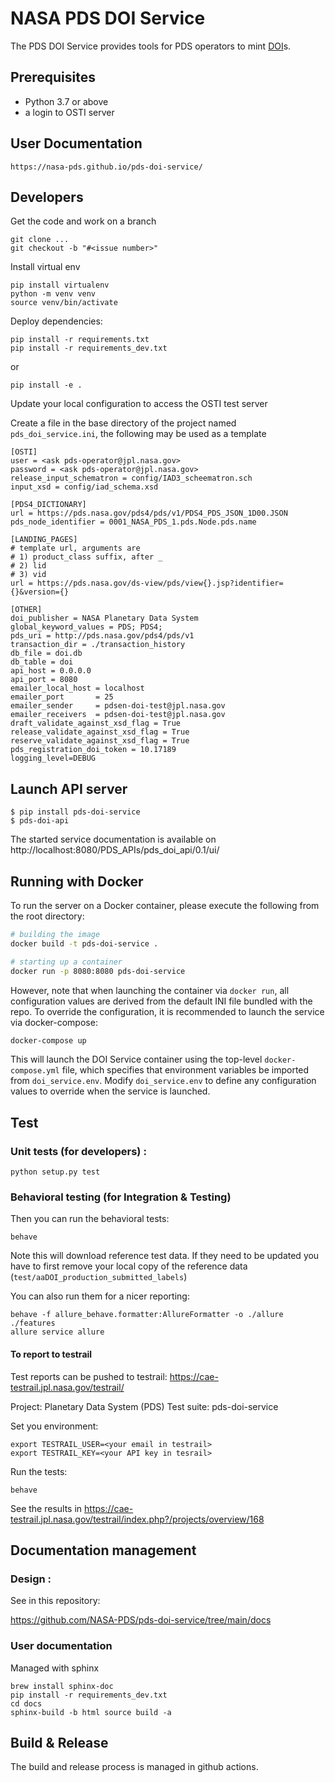 # NASA PDS DOI Service

The PDS DOI Service provides tools for PDS operators to mint [DOI](https://www.doi.org/)s.

## Prerequisites

- Python 3.7 or above
- a login to OSTI server

## User Documentation

    https://nasa-pds.github.io/pds-doi-service/

## Developers

Get the code and work on a branch

    git clone ...
    git checkout -b "#<issue number>"


Install virtual env

    pip install virtualenv
    python -m venv venv
    source venv/bin/activate


Deploy dependencies:

    pip install -r requirements.txt
    pip install -r requirements_dev.txt

or

    pip install -e .


Update your local configuration to access the OSTI test server

Create a file in the base directory of the project named `pds_doi_service.ini`,
the following may be used as a template

    [OSTI]
    user = <ask pds-operator@jpl.nasa.gov>
    password = <ask pds-operator@jpl.nasa.gov>
    release_input_schematron = config/IAD3_scheematron.sch
    input_xsd = config/iad_schema.xsd

    [PDS4_DICTIONARY]
    url = https://pds.nasa.gov/pds4/pds/v1/PDS4_PDS_JSON_1D00.JSON
    pds_node_identifier = 0001_NASA_PDS_1.pds.Node.pds.name

    [LANDING_PAGES]
    # template url, arguments are
    # 1) product_class suffix, after _
    # 2) lid
    # 3) vid
    url = https://pds.nasa.gov/ds-view/pds/view{}.jsp?identifier={}&version={}

    [OTHER]
    doi_publisher = NASA Planetary Data System
    global_keyword_values = PDS; PDS4;
    pds_uri = http://pds.nasa.gov/pds4/pds/v1
    transaction_dir = ./transaction_history
    db_file = doi.db
    db_table = doi
    api_host = 0.0.0.0
    api_port = 8080
    emailer_local_host = localhost
    emailer_port       = 25
    emailer_sender     = pdsen-doi-test@jpl.nasa.gov
    emailer_receivers  = pdsen-doi-test@jpl.nasa.gov
    draft_validate_against_xsd_flag = True
    release_validate_against_xsd_flag = True
    reserve_validate_against_xsd_flag = True
    pds_registration_doi_token = 10.17189
    logging_level=DEBUG


## Launch API server

    $ pip install pds-doi-service
    $ pds-doi-api

The started service documentation is available on http://localhost:8080/PDS_APIs/pds_doi_api/0.1/ui/

## Running with Docker

To run the server on a Docker container, please execute the following from the root directory:

```bash
# building the image
docker build -t pds-doi-service .

# starting up a container
docker run -p 8080:8080 pds-doi-service
```

However, note that when launching the container via `docker run`, all configuration values are
derived from the default INI file bundled with the repo. To override the configuration, it
is recommended to launch the service via docker-compose:

```bash
docker-compose up
```

This will launch the DOI Service container using the top-level `docker-compose.yml` file, which
specifies that environment variables be imported from `doi_service.env`. Modify `doi_service.env`
to define any configuration values to override when the service is launched.

## Test

### Unit tests (for developers) :

    python setup.py test

### Behavioral testing (for Integration & Testing)

Then you can run the behavioral tests:

    behave

Note this will download reference test data. If they need to be updated you have to first remove your local copy of the reference data (`test/aaDOI_production_submitted_labels`)

You can also run them for a nicer reporting:

    behave -f allure_behave.formatter:AllureFormatter -o ./allure ./features
    allure service allure

#### To report to testrail

Test reports can be pushed to testrail: https://cae-testrail.jpl.nasa.gov/testrail/

Project: Planetary Data System (PDS)
Test suite: pds-doi-service

Set you environment:

    export TESTRAIL_USER=<your email in testrail>
    export TESTRAIL_KEY=<your API key in tesrail>

Run the tests:

    behave

See the results in https://cae-testrail.jpl.nasa.gov/testrail/index.php?/projects/overview/168

## Documentation management

### Design :

See in this repository:

https://github.com/NASA-PDS/pds-doi-service/tree/main/docs

### User documentation

Managed with sphinx

    brew install sphinx-doc
    pip install -r requirements_dev.txt
    cd docs
    sphinx-build -b html source build -a

## Build & Release

The build and release process is managed in github actions.
